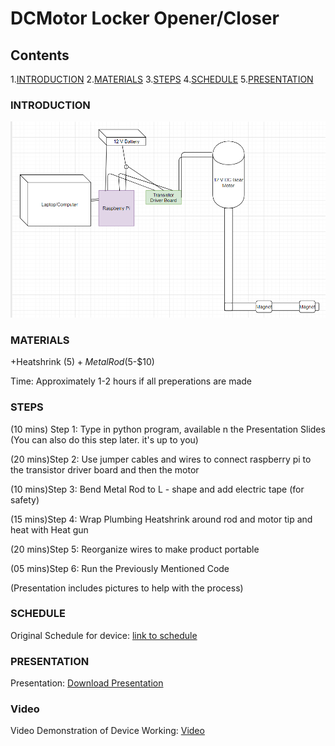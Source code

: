 # DCMotor Locker Opener/Closer

## Contents
1.[INTRODUCTION](#introduction)
2.[MATERIALS](#materials)
3.[STEPS](#steps)
4.[SCHEDULE](#schedule)
5.[PRESENTATION](#presentation)

### INTRODUCTION


![Fritzing Diagram](https://github.com/YohaanA/DCMotor/blob/master/dc%20motor%20sys%20Diagram.PNG)

### MATERIALS
+Heatshrink ($5)
+Metal Rod ($5-$10)


Time: Approximately 1-2 hours if all preperations are made

### STEPS
(10 mins) Step 1:</b> Type in python program, available n the Presentation Slides (You can also do this step later. it's up to you)

(20 mins)Step 2:</b> Use jumper cables and wires to connect raspberry pi to the transistor driver board and then the motor

(10 mins)Step 3:</b> Bend Metal Rod to L - shape and add electric tape (for safety)

(15 mins)Step 4:</b> Wrap Plumbing Heatshrink around rod and motor tip and heat with Heat gun

(20 mins)Step 5:</b> Reorganize wires to make product portable

(05 mins)Step 6:</b> Run the Previously Mentioned Code


(Presentation includes pictures to help with the process)

### SCHEDULE
Original Schedule for device: [link to schedule](https://github.com/YohaanA/DCMotor/raw/master/317proposal.mpp)

### PRESENTATION
Presentation: [Download Presentation](https://github.com/YohaanA/DCMotor/raw/master/Yohaan%20Locker%20Presentation.pptx)

### Video
Video Demonstration of Device Working: [Video](https://drive.google.com/open?id=1Emy1eUSZeDE1NZgehQNiEAXiqP0Wasu6)
